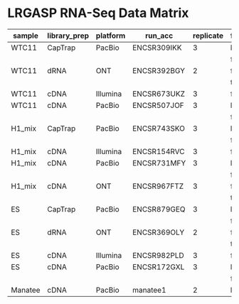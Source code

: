 # LRGASP RNA-Seq Data Matrix

| sample  | library_prep | platform | run_acc     | replicate | file_type | file_accs                                                                                                   |
| ------- | ------------ | -------- | ----------- | --------- | --------- | ----------------------------------------------------------------------------------------------------------- |
| WTC11   | CapTrap      | PacBio   | ENCSR309IKK | 3         | bam       | ENCFF028FCL,ENCFF508XUP,ENCFF950ANU                                                                         |
|         |              |          |             |           | fastq     | ENCFF003QZT,ENCFF105WIJ,ENCFF212HLP                                                                         |
| WTC11   | dRNA         | ONT      | ENCSR392BGY | 2         | fastq     | ENCFF155CFF,ENCFF600LIU                                                                                     |
|         |              |          |             |           | tar       | ENCFF146MTW,ENCFF591QYR                                                                                     |
| WTC11   | cDNA         | Illumina | ENCSR673UKZ | 3         | fastq     | ENCFF198RQU,ENCFF247XJT,ENCFF620HBM,ENCFF644AQW,ENCFF766OAK,ENCFF785SWH                                     |
| WTC11   | cDNA         | PacBio   | ENCSR507JOF | 3         | bam       | ENCFF112MRR,ENCFF122GKS,ENCFF338WQL,ENCFF434SWA,ENCFF455RXJ,ENCFF620NFT,ENCFF875XMU,ENCFF962OWJ,ENCFF992WSK |
|         |              |          |             |           | fastq     | ENCFF245IPA,ENCFF370NFS,ENCFF563QZR                                                                         |
| H1_mix  | CapTrap      | PacBio   | ENCSR743SKO | 3         | bam       | ENCFF073YYF,ENCFF499AVA,ENCFF509GUL                                                                         |
|         |              |          |             |           | fastq     | ENCFF705IEA,ENCFF822IZD,ENCFF885YGF                                                                         |
| H1_mix  | cDNA         | Illumina | ENCSR154RVC | 3         | fastq     | ENCFF139HIY,ENCFF145IIO,ENCFF201EVI,ENCFF221SLD,ENCFF223VFL,ENCFF591ISP,ENCFF597GZT,ENCFF701OIK             |
| H1_mix  | cDNA         | PacBio   | ENCSR731MFY | 3         | bam       | ENCFF205WPS,ENCFF413ZWA,ENCFF539DBI,ENCFF735HPE,ENCFF736JMP,ENCFF945KEK                                     |
|         |              |          |             |           | fastq     | ENCFF372YUA,ENCFF525JUC,ENCFF743MYM                                                                         |
| H1_mix  | cDNA         | ONT      | ENCSR967FTZ | 3         | fastq     | ENCFF557WRQ,ENCFF804BPC,ENCFF854BEI                                                                         |
|         |              |          |             |           | tar       | ENCFF120DLZ,ENCFF316TNM,ENCFF336WGD                                                                         |
| ES      | CapTrap      | PacBio   | ENCSR879GEQ | 3         | bam       | ENCFF062QXB,ENCFF110VBJ,ENCFF710FCJ                                                                         |
|         |              |          |             |           | fastq     | ENCFF310IPO,ENCFF535DQA,ENCFF654JHQ                                                                         |
| ES      | dRNA         | ONT      | ENCSR369OLY | 2         | fastq     | ENCFF412NKJ,ENCFF765AEC                                                                                     |
|         |              |          |             |           | tar       | ENCFF464USM,ENCFF914OBQ                                                                                     |
| ES      | cDNA         | Illumina | ENCSR982PLD | 3         | fastq     | ENCFF006WNS,ENCFF089PFT,ENCFF521IDK,ENCFF696TCH,ENCFF751FTE,ENCFF914YPT                                     |
| ES      | cDNA         | PacBio   | ENCSR172GXL | 3         | bam       | ENCFF094NZA,ENCFF280DWZ,ENCFF493CBP,ENCFF564NGV,ENCFF714ZJR,ENCFF993JVA                                     |
|         |              |          |             |           | fastq     | ENCFF313VYZ,ENCFF667VXS,ENCFF874VSI                                                                         |
| Manatee | cDNA         | PacBio   | manatee1    | 2         | bam       | syn1231,syn1232                                                                                             |
